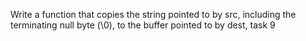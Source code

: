 Write a function that copies the string pointed to by src, including the terminating null byte (\0), to the buffer pointed to by dest, task 9
